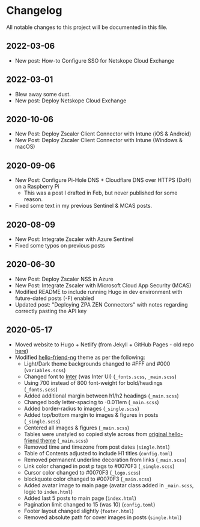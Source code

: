 # Changelog

All notable changes to this project will be documented in this file.

## 2022-03-06
- New post: How-to Configure SSO for Netskope Cloud Exchange

## 2022-03-01
- Blew away some dust.
- New post: Deploy Netskope Cloud Exchange

## 2020-10-06

- New Post: Deploy Zscaler Client Connector with Intune (iOS & Android)
- New Post: Deploy Zscaler Client Connector with Intune (Windows & macOS)

## 2020-09-06

- New Post: Configure Pi-Hole DNS + Cloudflare DNS over HTTPS (DoH) on a Raspberry Pi
  - This was a post I drafted in Feb, but never published for some reason.
- Fixed some text in my previous Sentinel & MCAS posts.

## 2020-08-09

- New Post: Integrate Zscaler with Azure Sentinel
- Fixed some typos on previous posts

## 2020-06-30
- New Post: Deploy Zscaler NSS in Azure
- New Post: Integrate Zscaler with Microsoft Cloud App Security (MCAS)
- Modified README to include running Hugo in dev environment with future-dated posts (-F) enabled
- Updated post: "Deploying ZPA ZEN Connectors" with notes regarding correctly pasting the API key

## 2020-05-17
- Moved website to Hugo + Netlify (from Jekyll + GitHub Pages - old repo [here](https://github.com/nathancatania/nathancatania.com))
- Modified [hello-friend-ng](https://github.com/rhazdon/hugo-theme-hello-friend-ng) theme as per the following:
  - Light/Dark theme backgrounds changed to #FFF and #000 (`variables.scss`)
  - Changed font to [Inter](https://rsms.me/inter/) (was Inter UI) (`_fonts.scss`, `_main.scss`)
  - Using 700 instead of 800 font-weight for bold/headings (`_fonts.scss`)
  - Added additional margin between h1/h2 headings (`_main.scss`)
  - Changed body letter-spacing to -0.011em (`_main.scss`)
  - Added border-radius to images (`_single.scss`)
  - Added top/bottom margin to images & figures in posts (`_single.scss`)
  - Centered all images & figures (`_main.scss`)
  - Tables were unstyled so copied style across from [original hello-friend theme](https://github.com/panr/hugo-theme-hello-friend) (`_main.scss`)
  - Removed time and timezone from post dates (`single.html`)
  - Table of Contents adjusted to include H1 titles (`config.toml`)
  - Removed permanent underline decoration from links (`_main.scss`)
  - Link color changed in post p tags to #0070F3 (`_single.scss`)
  - Cursor color changed to #0070F3 (`_logo.scss`)
  - blockquote color changed to #0070F3 (`_main.scss`)
  - Added avatar image to main page (avatar class added in `_main.scss`, logic to `index.html`)
  - Added last 5 posts to main page (`index.html`)
  - Pagination limit changed to 15 (was 10) (`config.toml`)
  - Footer layout changed slightly (`footer.html`)
  - Removed absolute path for cover images in posts (`single.html`)